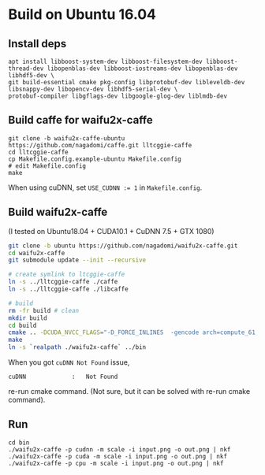 # Build on Ubuntu 16.04

## Install deps
```
apt install libboost-system-dev libboost-filesystem-dev libboost-thread-dev libopenblas-dev libboost-iostreams-dev libopenblas-dev libhdf5-dev \
git build-essential cmake pkg-config libprotobuf-dev libleveldb-dev libsnappy-dev libopencv-dev libhdf5-serial-dev \
protobuf-compiler libgflags-dev libgoogle-glog-dev liblmdb-dev 
```

## Build caffe for waifu2x-caffe

```
git clone -b waifu2x-caffe-ubuntu https://github.com/nagadomi/caffe.git lltcggie-caffe
cd lltcggie-caffe
cp Makefile.config.example-ubuntu Makefile.config
# edit Makefile.config
make
```

When using cuDNN, set `USE_CUDNN := 1` in `Makefile.config`.

## Build waifu2x-caffe

(I tested on Ubuntu18.04 + CUDA10.1 + CuDNN 7.5 + GTX 1080)

```sh
git clone -b ubuntu https://github.com/nagadomi/waifu2x-caffe.git
cd waifu2x-caffe
git submodule update --init --recursive

# create symlink to ltcggie-caffe
ln -s ../lltcggie-caffe ./caffe
ln -s ../lltcggie-caffe ./libcaffe

# build
rm -fr build # clean
mkdir build
cd build
cmake .. -DCUDA_NVCC_FLAGS="-D_FORCE_INLINES  -gencode arch=compute_61,code=sm_61 " # sm_61 is for GTX1080
make
ln -s `realpath ./waifu2x-caffe` ../bin
```

When you got `cuDNN Not Found` issue,
```
cuDNN             :   Not Found
```
re-run cmake command. (Not sure, but it can be solved with re-run cmake command).

## Run
```
cd bin
./waifu2x-caffe -p cudnn -m scale -i input.png -o out.png | nkf
./waifu2x-caffe -p cuda -m scale -i input.png -o out.png | nkf
./waifu2x-caffe -p cpu -m scale -i input.png -o out.png | nkf
```
